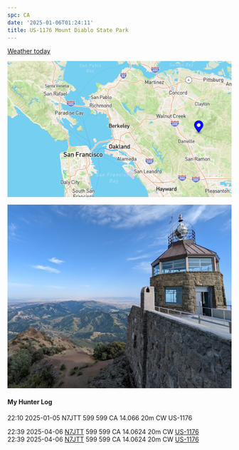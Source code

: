 ```yaml
---
spc: CA
date: '2025-01-06T01:24:11'
title: US-1176 Mount Diablo State Park
---
```


[Weather today](https://weawow.com/c10194550)

![pasted_image.png](/static/pasted_image_0042.png)

![pasted_image001.png](/static/pasted_image001_0036.png)

#### My Hunter Log
22:10    2025-01-05    N7JTT    599    599    CA    14.066    20m    CW    US-1176

22:39    2025-04-06    [N7JTT](https://qrz.com/db/N7JTT)    599    599    CA    14.0624    20m    CW    [US-1176](https://pota.app/#/park/US-1176)
<BR>22:39	2025-04-06	[N7JTT](https://qrz.com/db/N7JTT)	599	599	CA	14.0624	20m	CW	[US-1176](https://pota.app/#/park/US-1176)